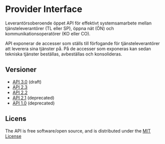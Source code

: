 # Provider Interface

Leverantörsoberoende öppet API för effektivt systemsamarbete mellan tjänsteleverantörer (TL eller SP), öppna nät (ÖN) och kommunikationsoperatörer (KO eller CO).

API exponerar de accesser som ställs till förfogande för tjänsteleverantörer att leverera sina tjänster på. På de accesser som exponeras kan sedan tekniska tjänster beställas, avbeställas och konsolideras.

## Versioner
* [API 3.0](docs/provider_api_3.0/index.md) (draft)
* [API 2.3](docs/provider_api_2.3/index.md)
* [API 2.2](docs/provider_api_2.2/index.md)
* [API 2.1](docs/provider_api_2.1/index.md) (deprecated)
* [API 1.0](docs/provider_api_1.0/index.md) (deprecated)


## Licens

The API is free software/open source, and is distributed under the [MIT License](http://opensource.org/licenses/MIT)
